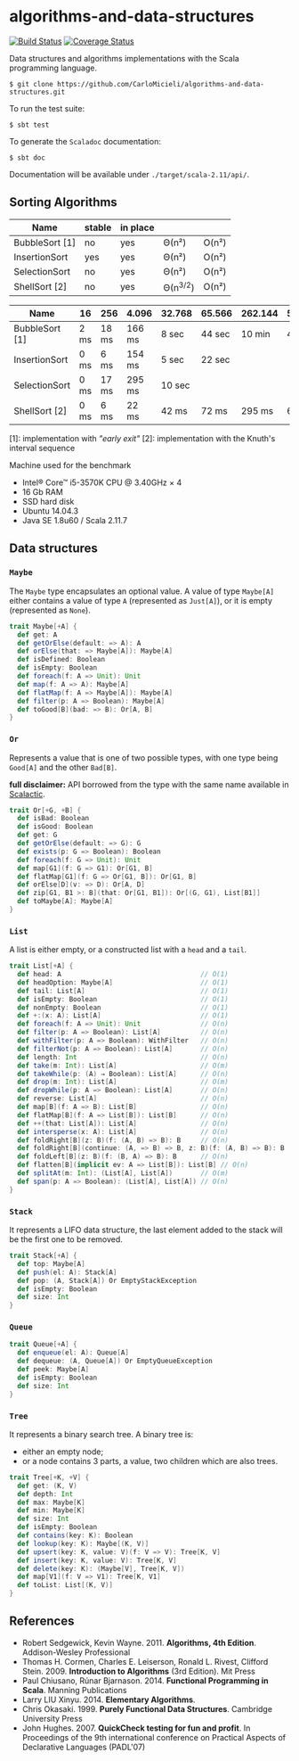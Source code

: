 # algorithms-and-data-structures

[![Build Status](https://travis-ci.org/CarloMicieli/algorithms-and-data-structures.png?branch=master)](https://travis-ci.org/CarloMicieli/algorithms-and-data-structures)
[![Coverage Status](https://coveralls.io/repos/CarloMicieli/algorithms-and-data-structures/badge.svg?branch=master&service=github)](https://coveralls.io/github/CarloMicieli/algorithms-and-data-structures?branch=master)

Data structures and algorithms implementations with the Scala programming language.

    $ git clone https://github.com/CarloMicieli/algorithms-and-data-structures.git

To run the test suite:

    $ sbt test

To generate the `Scaladoc` documentation:

    $ sbt doc

Documentation will be available under `./target/scala-2.11/api/`.


## Sorting Algorithms

| Name              |   stable  |  in place |           |           |  
| ----------------- | --------- | --------- | --------- | --------- |
| BubbleSort [1]    |    no     |   yes     |   Θ(n²)   |    O(n²)  |
| InsertionSort     |    yes    |   yes     |   Θ(n²)   |    O(n²)  |
| SelectionSort     |    no     |   yes     |   Θ(n²)   |    O(n²)  |
| ShellSort [2]     |    no     |   yes     |   Θ(n<sup>3/2</sup>) |    O(n²)  |



| Name              |        16 |       256 |     4.096 |    32.768 |    65.566 |   262.144 |   524.288 | 1.048.576 |
| ----------------- | --------- | --------- | --------- | --------- | --------- | --------- | --------- | --------- |
| BubbleSort [1]    |      2 ms |     18 ms |    166 ms |     8 sec |    44 sec |    10 min |    47 min |    --     |
| InsertionSort     |      0 ms |      6 ms |    154 ms |     5 sec |    22 sec |           |           |    --     |
| SelectionSort     |      0 ms |     17 ms |    295 ms |    10 sec |           |           |           |    --     |
| ShellSort [2]     |      0 ms |      6 ms |     22 ms |     42 ms |     72 ms |    295 ms |    659 ms |     1 sec |


[1]: implementation with _"early exit"_
[2]: implementation with the Knuth's interval sequence

Machine used for the benchmark
* Intel® Core™ i5-3570K CPU @ 3.40GHz × 4
* 16 Gb RAM
* SSD hard disk
* Ubuntu 14.04.3
* Java SE 1.8u60 / Scala 2.11.7

## Data structures

### `Maybe`

The `Maybe` type encapsulates an optional value. A value of type `Maybe[A]` either contains a value of type `A` 
(represented as `Just[A]`), or it is empty (represented as `None`).

```scala
trait Maybe[+A] {
  def get: A
  def getOrElse(default: => A): A
  def orElse(that: => Maybe[A]): Maybe[A]
  def isDefined: Boolean
  def isEmpty: Boolean
  def foreach(f: A => Unit): Unit
  def map(f: A => A): Maybe[A]
  def flatMap(f: A => Maybe[A]): Maybe[A]
  def filter(p: A => Boolean): Maybe[A]
  def toGood[B](bad: => B): Or[A, B]
}
```

### `Or`

Represents a value that is one of two possible types, with one type being `Good[A]` and the other `Bad[B]`.

__full disclaimer:__ API borrowed from the type with the same name available in 
[Scalactic](http://doc.scalatest.org/2.2.4/org/scalactic/Or.html).

```scala
trait Or[+G, +B] {
  def isBad: Boolean
  def isGood: Boolean
  def get: G
  def getOrElse(default: => G): G
  def exists(p: G => Boolean): Boolean
  def foreach(f: G => Unit): Unit
  def map[G1](f: G => G1): Or[G1, B]
  def flatMap[G1](f: G => Or[G1, B]): Or[G1, B]
  def orElse[D](v: => D): Or[A, D]
  def zip[G1, B1 >: B](that: Or[G1, B1]): Or[(G, G1), List[B1]]
  def toMaybe[A]: Maybe[A]
}
```

### `List`

A list is either empty, or a constructed list with a `head` and a `tail`.

```scala
trait List[+A] {
  def head: A                                   // O(1)
  def headOption: Maybe[A]                      // O(1)
  def tail: List[A]                             // O(1)
  def isEmpty: Boolean                          // O(1)
  def nonEmpty: Boolean                         // O(1)
  def +:(x: A): List[A]                         // O(1)
  def foreach(f: A => Unit): Unit               // O(n)
  def filter(p: A => Boolean): List[A]          // O(n)
  def withFilter(p: A => Boolean): WithFilter   // O(n)
  def filterNot(p: A => Boolean): List[A]       // O(n)
  def length: Int                               // O(n)
  def take(m: Int): List[A]                     // O(m)
  def takeWhile(p: (A) ⇒ Boolean): List[A]      // O(n)
  def drop(m: Int): List[A]                     // O(m)
  def dropWhile(p: A => Boolean): List[A]       // O(n)
  def reverse: List[A]                          // O(n)
  def map[B](f: A => B): List[B]                // O(n)
  def flatMap[B](f: A => List[B]): List[B]      // O(n)
  def ++(that: List[A]): List[A]                // O(n)
  def intersperse(x: A): List[A]                // O(n)
  def foldRight[B](z: B)(f: (A, B) => B): B     // O(n)
  def foldRight[B](continue: (A, => B) => B, z: B)(f: (A, B) => B): B
  def foldLeft[B](z: B)(f: (B, A) => B): B      // O(n)
  def flatten[B](implicit ev: A => List[B]): List[B] // O(n)
  def splitAt(m: Int): (List[A], List[A])       // O(m)
  def span(p: A => Boolean): (List[A], List[A]) // O(n)
}
```

### `Stack`

It represents a LIFO data structure, the last element added to the stack will be the first one to be removed.

```scala
trait Stack[+A] {
  def top: Maybe[A]
  def push(el: A): Stack[A]
  def pop: (A, Stack[A]) Or EmptyStackException
  def isEmpty: Boolean
  def size: Int
}
```

### `Queue`

```scala
trait Queue[+A] {
  def enqueue(el: A): Queue[A]
  def dequeue: (A, Queue[A]) Or EmptyQueueException
  def peek: Maybe[A]
  def isEmpty: Boolean
  def size: Int
}
```

### `Tree`

It represents a binary search tree.
A binary tree is:
* either an empty node;
* or a node contains 3 parts, a value, two children which are also trees.

```scala
trait Tree[+K, +V] {
  def get: (K, V)
  def depth: Int
  def max: Maybe[K]
  def min: Maybe[K]
  def size: Int
  def isEmpty: Boolean
  def contains(key: K): Boolean
  def lookup(key: K): Maybe[(K, V)]
  def upsert(key: K, value: V)(f: V => V): Tree[K, V]
  def insert(key: K, value: V): Tree[K, V]
  def delete(key: K): (Maybe[V], Tree[K, V])
  def map[V1](f: V => V1): Tree[K, V1] 
  def toList: List[(K, V)]
}
```

References
----------

* Robert Sedgewick, Kevin Wayne. 2011. __Algorithms, 4th Edition__. Addison-Wesley Professional
* Thomas H. Cormen, Charles E. Leiserson, Ronald L. Rivest, Clifford Stein. 2009. __Introduction to Algorithms__ (3rd Edition). Mit Press
* Paul Chiusano, Rúnar Bjarnason. 2014. __Functional Programming in Scala__. Manning Publications
* Larry LIU Xinyu. 2014. __Elementary Algorithms__.
* Chris Okasaki. 1999. __Purely Functional Data Structures__. Cambridge University Press
* John Hughes. 2007. __QuickCheck testing for fun and profit__. In Proceedings of the 9th international conference on Practical Aspects of Declarative Languages (PADL'07)